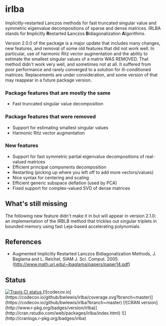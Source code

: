 # irlba

Implicitly-restarted Lanczos methods for fast truncated singular value and
symmetric eigenvalue decompositions of sparse and dense matrices.  IRLBA stands
for <b>I</b>mplicitly <b>R</b>estarted <b>L</b>anczos <b>B</b>idiagonalization
<b>A</b>lgorithms.

Version 2.0.0 of the package is a major update that includes many changes, new
features, and removal of some old features that did not work well. In
particular, use of harmonic Ritz vector augmentation and the ability to
estimate the smallest singular values of a matrix WAS REMOVED. That method
didn't work very well, and sometimes not at all. It suffered from poor
performance and rarely converged to a solution for ill-conditioned matrices.
Replacements are under consideration, and some version of that may reappear in
a future package version.


### Package features that are mostly the same
- Fast truncated singular value decomposition

### Package features that were removed
- Support for estimating smallest singular values
- Harmonic Ritz vector augmentation

### New features
- Support for fast symmetric partial eigenvalue decompositions of real-valued matrices
- Efficient principal components decomposition
- Restarting (picking up where you left off to add more vectors/values)
- Nice syntax for centering and scaling
- Efficient generic subspace deflation (used by PCA)
- Fixed support for complex-valued SVD of dense matrices

## What's still missing

The following new feature didn't make it in but will appear in version 2.1.0:
an implementation of the IRBLB method that trickles out singular triplets in
bounded memory using fast Leja-based accelerating polynomials.

## References

* Augmented Implicitly Restarted Lanczos Bidiagonalization Methods, J. Baglama and L. Reichel, SIAM J. Sci. Comput. 2005. (http://www.math.uri.edu/~jbaglama/papers/paper14.pdf)


## Status
<a href="https://travis-ci.org/bwlewis/irlba">
<img src="https://travis-ci.org/bwlewis/irlba.svg?branch=master" alt="Travis CI status"></img>
</a>
[![codecov.io](https://codecov.io/github/bwlewis/irlba/coverage.svg?branch=master)](https://codecov.io/github/bwlewis/irlba?branch=master)
[![CRAN version](http://www.r-pkg.org/badges/version/irlba)](http://cran.rstudio.com/web/packages/irlba/index.html)
![](http://cranlogs.r-pkg.org/badges/irlba)
